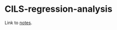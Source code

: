 # CILS-regression-analysis

Link to [notes](https://docs.google.com/document/d/1Kk0XkDmAstqfjmJm83rOPrZ2oyq5qT94y7t_wEk0ggw/edit?usp=sharing).
